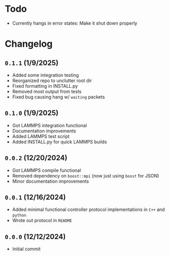 
# Todo
- Currently hangs in error states: Make it shut down properly

# Changelog

## `0.1.1` (1/9/2025)
- Added some integration testing
- Reorganized repo to unclutter root dir
- Fixed formatting in INSTALL.py
- Removed most output from tests
- Fixed bug causing hang w/ `waiting` packets

## `0.1.0` (1/9/2025)
- Got LAMMPS integration functional
- Documentation improvements
- Added LAMMPS test script
- Added INSTALL.py for quick LAMMPS builds

## `0.0.2` (12/20/2024)
- Got LAMMPS compile functional
- Removed dependency on `boost::mpi` (now just using `boost` for
    JSON)
- Minor documentation improvements

## `0.0.1` (12/16/2024)
- Added minimal functional controller protocol implementations
    in `C++` and `python`
- Wrote out protocol in `README`

## `0.0.0` (12/12/2024)
- Initial commit

